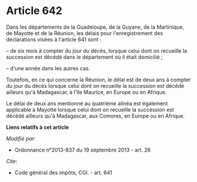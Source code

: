 # Article 642

Dans les départements de la Guadeloupe, de la Guyane, de la Martinique, de Mayotte et de la Réunion, les délais pour
l'enregistrement des déclarations visées à l'article 641 sont :

– de six mois à compter du jour du décès, lorsque celui dont on recueille la succession est décédé dans le département où il
était domicilié ;

– d'une année dans les autres cas.

Toutefois, en ce qui concerne la Réunion, le délai est de deux ans à compter du jour du décès lorsque celui dont on recueille
la succession est décédé ailleurs qu'à Madagascar, à l'île Maurice, en Europe ou en Afrique.

Le délai de deux ans mentionné au quatrième alinéa est également applicable à Mayotte lorsque celui dont on recueille la
succession est décédé ailleurs qu'à Madagascar, aux Comores, en Europe ou en Afrique.

**Liens relatifs à cet article**

_Modifié par_:

  - Ordonnance n°2013-837 du 19 septembre 2013 - art. 26

_Cite_:

  - Code général des impôts, CGI. - art. 641
